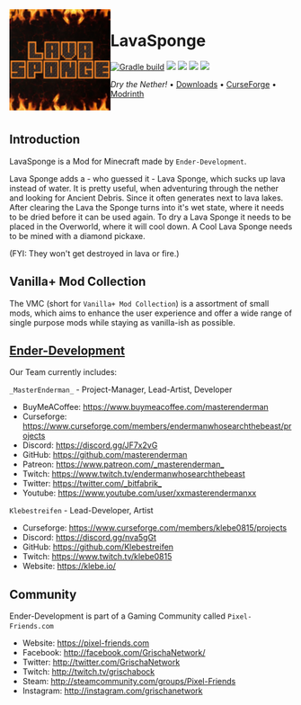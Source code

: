 <img src="src/main/resources/assets/lavasponge/icon.png" align="left" width="180px"/>

# LavaSponge

[![Gradle build](https://github.com/Ender-Development/LavaSponge-Fabric/workflows/Gradle%20build/badge.svg)](https://github.com/Ender-Development/LavaSponge-Fabric/actions) [![](https://img.shields.io/github/license/Ender-Development/LavaSponge-Fabric.svg)](LICENSE) [![](https://img.shields.io/github/release/Ender-Development/LavaSponge-Fabric.svg)](https://github.com/Ender-Development/LavaSponge-Fabric/releases) ![](http://cf.way2muchnoise.eu/versions/minecraft_lavasponge-fabric_all.svg) [![](http://cf.way2muchnoise.eu/lavasponge-fabric.svg)](https://minecraft.curseforge.com/projects/lavasponge-fabric)

*Dry the Nether!* • [Downloads](https://github.com/Ender-Development/LavaSponge-Fabric/releases) • [CurseForge](https://www.curseforge.com/minecraft/mc-mods/lavasponge-fabric) • [Modrinth](https://modrinth.com/mod/lavasponge-fabric)

<p>&nbsp;</p>

## Introduction

LavaSponge is a Mod for Minecraft made by `Ender-Development`.

Lava Sponge adds a - who guessed it - Lava Sponge, which sucks up lava instead of water. It is pretty useful, when adventuring through the nether and looking for Ancient Debris. Since it often generates next to lava lakes. After clearing the Lava the Sponge turns into it's wet state, where it needs to be dried before it can be used again.
To dry a Lava Sponge it needs to be placed in the Overworld, where it will cool down. A Cool Lava Sponge needs to be mined with a diamond pickaxe.

(FYI: They won't get destroyed in lava or fire.)

## Vanilla+ Mod Collection

The VMC (short for `Vanilla+ Mod Collection`) is a assortment of small mods, which aims to enhance the user experience and offer a wide range of single purpose mods while staying as vanilla-ish as possible.

## [Ender-Development](https://github.com/Ender-Development)

Our Team currently includes:

`_MasterEnderman_` - Project-Manager, Lead-Artist, Developer

- BuyMeACoffee: <https://www.buymeacoffee.com/masterenderman>
- Curseforge: <https://www.curseforge.com/members/endermanwhosearchthebeast/projects>
- Discord: <https://discord.gg/JF7x2vG>
- GitHub: <https://github.com/masterenderman>
- Patreon: <https://www.patreon.com/_masterenderman_>
- Twitch: <https://www.twitch.tv/endermanwhosearchthebeast>
- Twitter: <https://twitter.com/_bitfabrik_>
- Youtube: <https://www.youtube.com/user/xxmasterendermanxx>

`Klebestreifen` - Lead-Developer, Artist

- Curseforge: <https://www.curseforge.com/members/klebe0815/projects>
- Discord: <https://discord.gg/nva5gGt>
- GitHub: <https://github.com/Klebestreifen>
- Twitch: <https://www.twitch.tv/klebe0815>
- Website: <https://klebe.io/>

## Community

Ender-Development is part of a Gaming Community called `Pixel-Friends.com`

- Website: <https://pixel-friends.com>
- Facebook: <http://facebook.com/GrischaNetwork/>
- Twitter: <http://twitter.com/GrischaNetwork>
- Twitch: <http://twitch.tv/grischabock>
- Steam: <http://steamcommunity.com/groups/Pixel-Friends>
- Instagram: <http://instagram.com/grischanetwork>
